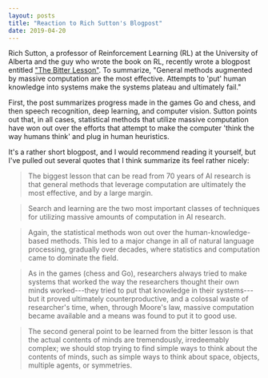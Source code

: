 ```yaml
---
layout: posts
title: "Reaction to Rich Sutton's Blogpost"
date: 2019-04-20
---
```


Rich Sutton, a professor of Reinforcement Learning (RL) at the University of Alberta and the guy who wrote the book on RL, recently wrote a blogpost entitled ["The Bitter Lesson"](http://www.incompleteideas.net/IncIdeas/BitterLesson.html). To summarize, "General methods augmented by massive computation are the most effective. Attempts to 'put' human knowledge into systems make the systems plateau and ultimately fail."

First, the post summarizes progress made in the games Go and chess, and then speech recognition, deep learning, and computer vision. Sutton points out that, in all cases, statistical methods that utilize massive computation have won out over the efforts that attempt to make the computer 'think the way humans think' and plug in human heuristics.

It's a rather short blogpost, and I would recommend reading it yourself, but I've pulled out several quotes that I think summarize its feel rather nicely:

<blockquote>The biggest lesson that can be read from 70 years of AI research is that general methods that leverage computation are ultimately the most effective, and by a large margin.</blockquote>

<blockquote>Search and learning are the two most important classes of techniques for utilizing massive amounts of computation in AI research.</blockquote>

<blockquote>Again, the statistical methods won out over the human-knowledge-based methods. This led to a major change in all of natural language processing, gradually over decades, where statistics and computation came to dominate the field.</blockquote>

<blockquote>As in the games (chess and Go), researchers always tried to make systems that worked the way the researchers thought their own minds worked---they tried to put that knowledge in their systems---but it proved ultimately counterproductive, and a colossal waste of researcher's time, when, through Moore's law, massive computation became available and a means was found to put it to good use.</blockquote>

<blockquote>The second general point to be learned from the bitter lesson is that the actual contents of minds are tremendously, irredeemably complex; we should stop trying to find simple ways to think about the contents of minds, such as simple ways to think about space, objects, multiple agents, or symmetries.</blockquote>
